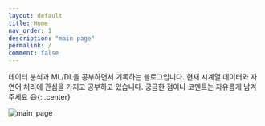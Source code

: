 ```yaml
---
layout: default
title: Home
nav_order: 1
description: "main page"
permalink: /
comment: false
---
```




데이터 분석과 ML/DL을 공부하면서 기록하는 블로그입니다. 현재 시계열 데이터와 자연어 처리에 관심을 가지고 공부하고 있습니다. 궁금한 점이나 코멘트는 자유롭게 남겨 주세요 😃{: .center}

![main_page](https://github.com/terri1102/terri1102.github.io/blob/master/assets/images/psd/main_page.png?raw=true)
